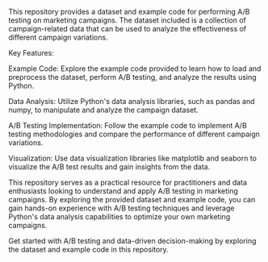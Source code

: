 This repository provides a dataset and example code for performing A/B testing on marketing campaigns. 
The dataset included is a collection of campaign-related data that can be used to analyze the effectiveness of different campaign variations.

Key Features:

Example Code: Explore the example code provided to learn how to load and preprocess the dataset, perform A/B testing, and analyze the results using Python.

Data Analysis: Utilize Python's data analysis libraries, such as pandas and numpy, to manipulate and analyze the campaign dataset.

A/B Testing Implementation: Follow the example code to implement A/B testing methodologies and compare the performance of different campaign variations.

Visualization: Use data visualization libraries like matplotlib and seaborn to visualize the A/B test results and gain insights from the data.

This repository serves as a practical resource for practitioners and data enthusiasts looking to understand and apply A/B testing in marketing campaigns.
By exploring the provided dataset and example code, you can gain hands-on experience with A/B testing techniques and leverage Python's data analysis capabilities to optimize your own marketing campaigns.

Get started with A/B testing and data-driven decision-making by exploring the dataset and example code in this repository.





